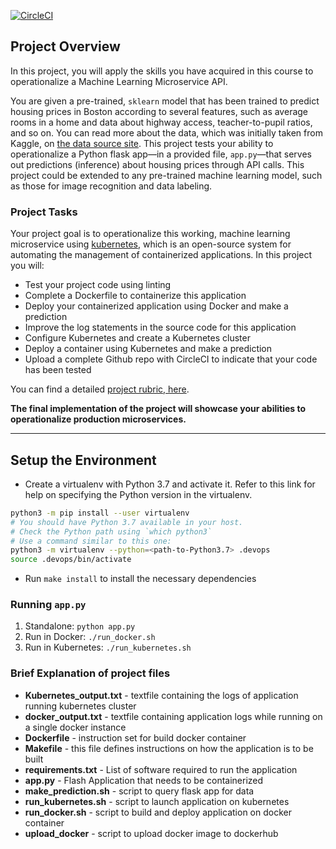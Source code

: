[![CircleCI](https://dl.circleci.com/status-badge/img/gh/ghene/UdacityProject4_Microservices/tree/master.svg?style=svg)](https://dl.circleci.com/status-badge/redirect/gh/ghene/UdacityProject4_Microservices/tree/master)

## Project Overview

In this project, you will apply the skills you have acquired in this course to operationalize a Machine Learning Microservice API. 

You are given a pre-trained, `sklearn` model that has been trained to predict housing prices in Boston according to several features, such as average rooms in a home and data about highway access, teacher-to-pupil ratios, and so on. You can read more about the data, which was initially taken from Kaggle, on [the data source site](https://www.kaggle.com/c/boston-housing). This project tests your ability to operationalize a Python flask app—in a provided file, `app.py`—that serves out predictions (inference) about housing prices through API calls. This project could be extended to any pre-trained machine learning model, such as those for image recognition and data labeling.

### Project Tasks

Your project goal is to operationalize this working, machine learning microservice using [kubernetes](https://kubernetes.io/), which is an open-source system for automating the management of containerized applications. In this project you will:
* Test your project code using linting
* Complete a Dockerfile to containerize this application
* Deploy your containerized application using Docker and make a prediction
* Improve the log statements in the source code for this application
* Configure Kubernetes and create a Kubernetes cluster
* Deploy a container using Kubernetes and make a prediction
* Upload a complete Github repo with CircleCI to indicate that your code has been tested

You can find a detailed [project rubric, here](https://review.udacity.com/#!/rubrics/2576/view).

**The final implementation of the project will showcase your abilities to operationalize production microservices.**

---

## Setup the Environment

* Create a virtualenv with Python 3.7 and activate it. Refer to this link for help on specifying the Python version in the virtualenv. 
```bash
python3 -m pip install --user virtualenv
# You should have Python 3.7 available in your host. 
# Check the Python path using `which python3`
# Use a command similar to this one:
python3 -m virtualenv --python=<path-to-Python3.7> .devops
source .devops/bin/activate
```
* Run `make install` to install the necessary dependencies

### Running `app.py`

1. Standalone:  `python app.py`
2. Run in Docker:  `./run_docker.sh`
3. Run in Kubernetes:  `./run_kubernetes.sh`

### Brief Explanation of project files

* **Kubernetes_output.txt** - textfile containing the logs of application running kubernetes cluster
* **docker_output.txt** - textfile containing application logs while running on a single docker instance
* **Dockerfile** - instruction set for build docker container
* **Makefile** - this file defines instructions on how the application is to be built
* **requirements.txt** - List of software required to run the application
* **app.py** - Flash Application that needs to be containerized 
* **make_prediction.sh** - script to query flask app for data
* **run_kubernetes.sh** - script to launch application on kubernetes
* **run_docker.sh** - script to build and deploy application on docker container
* **upload_docker** - script to upload docker image to dockerhub


